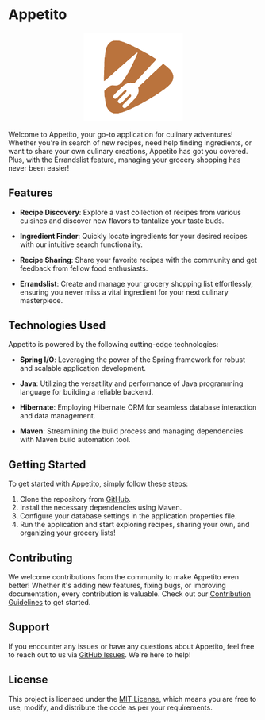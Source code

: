 # Appetito

<p align="center">
  <img style="width: 200px;" src="https://github.com/YaronVansteenkiste/Appetito/blob/master/src/main/resources/static/img/Appetito_logo.png?raw=true" alt="Appetito spotlight">
</p>

Welcome to Appetito, your go-to application for culinary adventures! Whether you're in search of new recipes, need help finding ingredients, or want to share your own culinary creations, Appetito has got you covered. Plus, with the Errandslist feature, managing your grocery shopping has never been easier!

## Features

- **Recipe Discovery**: Explore a vast collection of recipes from various cuisines and discover new flavors to tantalize your taste buds.

- **Ingredient Finder**: Quickly locate ingredients for your desired recipes with our intuitive search functionality.

- **Recipe Sharing**: Share your favorite recipes with the community and get feedback from fellow food enthusiasts.

- **Errandslist**: Create and manage your grocery shopping list effortlessly, ensuring you never miss a vital ingredient for your next culinary masterpiece.

## Technologies Used

Appetito is powered by the following cutting-edge technologies:

- **Spring I/O**: Leveraging the power of the Spring framework for robust and scalable application development.
  
- **Java**: Utilizing the versatility and performance of Java programming language for building a reliable backend.
  
- **Hibernate**: Employing Hibernate ORM for seamless database interaction and data management.
  
- **Maven**: Streamlining the build process and managing dependencies with Maven build automation tool.

## Getting Started

To get started with Appetito, simply follow these steps:

1. Clone the repository from [GitHub](https://github.com/your/repository).
2. Install the necessary dependencies using Maven.
3. Configure your database settings in the application properties file.
4. Run the application and start exploring recipes, sharing your own, and organizing your grocery lists!

## Contributing

We welcome contributions from the community to make Appetito even better! Whether it's adding new features, fixing bugs, or improving documentation, every contribution is valuable. Check out our [Contribution Guidelines](CONTRIBUTING.md) to get started.

## Support

If you encounter any issues or have any questions about Appetito, feel free to reach out to us via [GitHub Issues](https://github.com/your/repository/issues). We're here to help!

## License

This project is licensed under the [MIT License](LICENSE), which means you are free to use, modify, and distribute the code as per your requirements.

